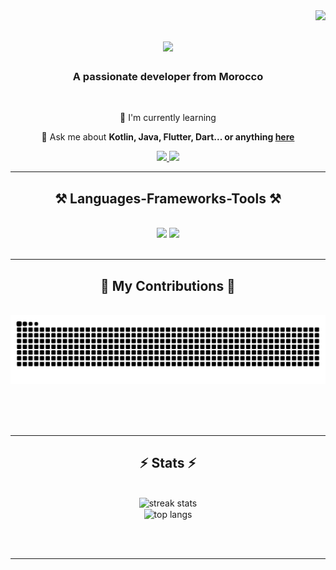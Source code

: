 <img align="right" src="https://visitor-badge.glitch.me/badge?page_id=ElouakfaouiYassine.ElouakfaouiYassine" />

<h1 align="center">
    <img src="https://readme-typing-svg.herokuapp.com/?font=Righteous&size=35&center=true&vCenter=true&width=500&height=70&duration=4000&lines=Hi+There!+👋;+I'm+Elouakfaoui+Yassine!;" />
</h1>

<h3 align="center">A passionate developer from Morocco </h3>

<br/>

<div align="center">
 
 🌱 I'm currently learning 

💬 Ask me about **Kotlin, Java, Flutter, Dart... or anything [here](https://github.com/ElouakfaouiYassine/ElouakfaouiYassine/issues)**

 </div>
 
<div align="center"> 
  <a href="mailto:elouakfaouiyassine@gmail.com">
    <img src="https://img.shields.io/badge/Gmail-333333?style=for-the-badge&logo=gmail&logoColor=red" />
  </a>
  <a href="[https://linkedin.com/in/pedro-sales-muniz](https://www.linkedin.com/in/yassine-elouakfaoui-565046237/)" target="_blank">
    <img src="https://img.shields.io/badge/LinkedIn-0077B5?style=for-the-badge&logo=linkedin&logoColor=white" target="_blank" />
  </a>
</div>

 <hr/>
 
<h2 align="center">⚒️ Languages-Frameworks-Tools ⚒️</h2>
<br/>
<div align="center">
    <img src="https://skillicons.dev/icons?i=flutter,androidstudio,html,bootstrap" />
    <img src="https://skillicons.dev/icons?i=kotlin,java,dart,swift,python,php,sqlite" /><br>
</div>

<br/>
<hr/>

<div align="center">
  <h2>🐍 My Contributions 🐍</h2>
  <br>
  <img alt="snake eating my contributions" src="https://raw.githubusercontent.com/ElouakfaouiYassine/ElouakfaouiYassine/output/github-contribution-grid-snake.svg" />
  
  <br/><br/><br/>
</div>

<hr/>

<h2 align="center">⚡ Stats ⚡</h2>
<br>
<div align=center>
  <img width=390 src="https://github-readme-streak-stats-ElouakfaouiYassine.vercel.app/?user=ElouakfaouiYassine&count_private=true&theme=react&border_radius=10" alt="streak stats"/>
  <br/>
  <img width=325 align="center" src="https://github-readme-stats-ElouakfaouiYassine.vercel.app/api/top-langs/?username=ElouakfaouiYassine&hide=HTML&langs_count=8&layout=compact&theme=react&border_radius=10&size_weight=0.5&count_weight=0.5&exclude_repo=github-readme-stats" alt="top langs" />
</div>

<br/><br/>

<hr/>

<br/>


<br/>

